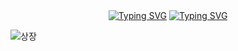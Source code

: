 <div align="center">
<a href="https://git.io/typing-svg"><img src="https://readme-typing-svg.demolab.com?font=Yuji+Syuku&size=170&duration=1000&pause=500&color=34A8FF&background=FFFFFF00&center=true&vCenter=true&width=500&height=190&lines=%E4%B8%80%E7%95%AA" alt="Typing SVG" /></a>
<a href="https://git.io/typing-svg"><img src="https://readme-typing-svg.demolab.com?font=Yuji+Syuku&size=170&duration=600&pause=1000&color=000000&background=FFFFFF&center=true&vCenter=true&width=1000&height=190&lines=%E4%B8%80%E7%95%AA" alt="Typing SVG" /></a>
</div>



![상장](https://github.com/cheiru94/cheiru94/assets/146077826/81fa367d-c601-4e8d-926e-06a4ee711e3a)
